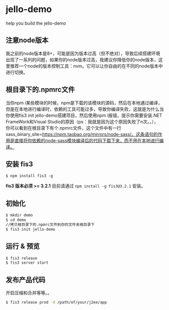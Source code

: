 # jello-demo
help you build the jello-demo

## 注意node版本
 
我之前的node版本是8+，可能是因为版本过高（但不绝对），导致后续搭建环境出现了一系列的问题，如果你的node版本过高，我建议你降低你的node版本，这里推荐一个node的版本控制工具：nvm。它可以让你自由的在不同的node版本中进行切换。

## 根目录下的.npmrc文件

当你npm i某些模块的时候，npm是下载的该模块的源码，然后在本地通过编译，但是在本地进行编译时，依赖的工具可能过多，导致你编译失败，这就是为什么当你使用fis3 init jello-demo搭建项目，然后使用npm i报错，提示你需要安装.NET FrameWork和Visual Studio的原因（ps：我就是因为这个原因失败了n次。。），
你可以看到在根目录下有个.npmrc文件，这个文件中有一行sass_binary_site=https://npm.taobao.org/mirrors/node-sass/。这条语句的作用是直接将你依赖的node-sass模块编译后的代码下载下来，而不用在本地进行编译。

## 安装 fis3

```
$ npm install fis3 -g
```

**fis3 版本必须 >= 3.2.1** 目前请通过 `npm install -g fis3@3.2.1` 安装。

## 初始化

```bash
$ mkdir demo
$ cd demo
//拷贝根目录下的.npmrc文件到你的文件夹根目录下
$ fis3 init jello-demo
```

## 运行 & 预览

```bash
$ fis3 release
$ fis3 server start
```

## 发布产品代码

开启压缩和合并等等。。

```bash
$ fis3 release prod -d /path/of/your/j2ee/app
```
